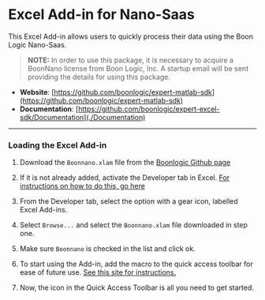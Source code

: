 # Excel Add-in for Nano-Saas

This Excel Add-in allows users to quickly process their data using the Boon Logic Nano-Saas.

>**NOTE:** In order to use this package, it is necessary to acquire a BoonNano license from Boon Logic, Inc.  A startup email will be sent providing the details for using this package.

- __Website__: [https://github.com/boonlogic/expert-matlab-sdk](https://github.com/boonlogic/expert-matlab-sdk)
- __Documentation__: [https://github.com/boonlogic/expert-excel-sdk/Documentation](./Documentation)

--------------------------
### Loading the Excel Add-in
1. Download the `Boonnano.xlam` file from the [Boonlogic Github page](https://github.com/boonlogic/expert-excel-sdk/)
1. If it is not already added, activate the Developer tab in Excel. [For instructions on how to do this, go here](https://support.office.com/en-us/article/show-the-developer-tab-e1192344-5e56-4d45-931b-e5fd9bea2d45)

2. From the Developer tab, select the option with a gear icon, labelled Excel Add-ins.

3. Select `Browse...` and select the `Boonnano.xlam` file downloaded in step one.

4. Make sure `Boonnano` is checked in the list and click ok.

5. To start using the Add-in, add the macro to the quick access toolbar for ease of future use. [See this site for instructions.](https://www.howtoexcel.org/tips-and-tricks/how-to-add-a-macro-to-the-quick-access-toolbar/)

6. Now, the icon in the Quick Access Toolbar is all you need to get started.
